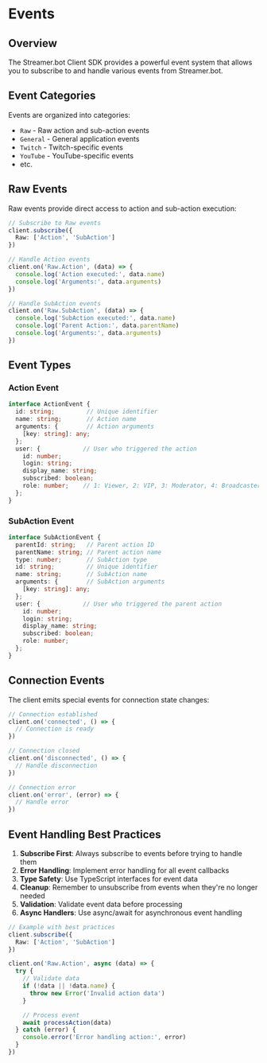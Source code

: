 # Events

## Overview

The Streamer.bot Client SDK provides a powerful event system that allows you to subscribe to and handle various events from Streamer.bot.

## Event Categories

Events are organized into categories:

- `Raw` - Raw action and sub-action events
- `General` - General application events
- `Twitch` - Twitch-specific events
- `YouTube` - YouTube-specific events
- etc.

## Raw Events

Raw events provide direct access to action and sub-action execution:

```ts
// Subscribe to Raw events
client.subscribe({
  Raw: ['Action', 'SubAction']
})

// Handle Action events
client.on('Raw.Action', (data) => {
  console.log('Action executed:', data.name)
  console.log('Arguments:', data.arguments)
})

// Handle SubAction events
client.on('Raw.SubAction', (data) => {
  console.log('SubAction executed:', data.name)
  console.log('Parent Action:', data.parentName)
  console.log('Arguments:', data.arguments)
})
```

## Event Types

### Action Event
```ts
interface ActionEvent {
  id: string;         // Unique identifier
  name: string;       // Action name
  arguments: {        // Action arguments
    [key: string]: any;
  };
  user: {            // User who triggered the action
    id: number;
    login: string;
    display_name: string;
    subscribed: boolean;
    role: number;    // 1: Viewer, 2: VIP, 3: Moderator, 4: Broadcaster
  };
}
```

### SubAction Event
```ts
interface SubActionEvent {
  parentId: string;   // Parent action ID
  parentName: string; // Parent action name
  type: number;       // SubAction type
  id: string;         // Unique identifier
  name: string;       // SubAction name
  arguments: {        // SubAction arguments
    [key: string]: any;
  };
  user: {            // User who triggered the parent action
    id: number;
    login: string;
    display_name: string;
    subscribed: boolean;
    role: number;
  };
}
```

## Connection Events

The client emits special events for connection state changes:

```ts
// Connection established
client.on('connected', () => {
  // Connection is ready
})

// Connection closed
client.on('disconnected', () => {
  // Handle disconnection
})

// Connection error
client.on('error', (error) => {
  // Handle error
})
```

## Event Handling Best Practices

1. **Subscribe First**: Always subscribe to events before trying to handle them
2. **Error Handling**: Implement error handling for all event callbacks
3. **Type Safety**: Use TypeScript interfaces for event data
4. **Cleanup**: Remember to unsubscribe from events when they're no longer needed
5. **Validation**: Validate event data before processing
6. **Async Handlers**: Use async/await for asynchronous event handling

```ts
// Example with best practices
client.subscribe({
  Raw: ['Action', 'SubAction']
})

client.on('Raw.Action', async (data) => {
  try {
    // Validate data
    if (!data || !data.name) {
      throw new Error('Invalid action data')
    }

    // Process event
    await processAction(data)
  } catch (error) {
    console.error('Error handling action:', error)
  }
})